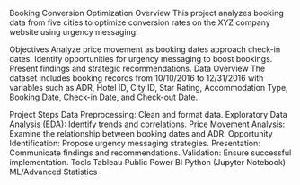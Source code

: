 Booking Conversion Optimization
Overview
This project analyzes booking data from five cities to optimize conversion rates on the XYZ company website using urgency messaging.

Objectives
Analyze price movement as booking dates approach check-in dates.
Identify opportunities for urgency messaging to boost bookings.
Present findings and strategic recommendations.
Data Overview
The dataset includes booking records from 10/10/2016 to 12/31/2016 with variables such as ADR, Hotel ID, City ID, Star Rating, Accommodation Type, Booking Date, Check-in Date, and Check-out Date.

Project Steps
Data Preprocessing: Clean and format data.
Exploratory Data Analysis (EDA): Identify trends and correlations.
Price Movement Analysis: Examine the relationship between booking dates and ADR.
Opportunity Identification: Propose urgency messaging strategies.
Presentation: Communicate findings and recommendations.
Validation: Ensure successful implementation.
Tools
Tableau Public
Power BI
Python (Jupyter Notebook)
ML/Advanced Statistics
